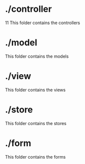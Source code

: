 # ./controller
11
This folder contains the controllers

# ./model

This folder contains the models

# ./view

This folder contains the views

# ./store

This folder contains the stores

# ./form

This folder contains the forms